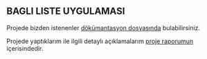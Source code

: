 ## BAGLI LISTE UYGULAMASI

Projede bizden istenenler [dökümantasyon dosyasında](https://github.com/MelihYesilyurt/Pokemon-Kart-Oyunu-ProLab1-Proje2/blob/master/Proje.pdf) bulabilirsiniz.

Projede yaptıklarım ile ilgili detaylı açıklamalarım [proje raporumun](https://github.com/MelihYesilyurt/Bagli-Liste-Uygulamasi-ProLab1-Proje3/blob/master/prolab3pdf.pdf) içerisindedir.
